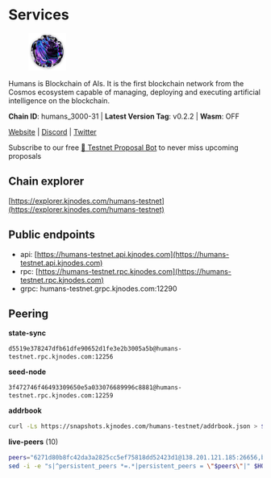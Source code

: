 # Services

<figure><img src="https://raw.githubusercontent.com/kj89/cosmos-images/main/logos/humans.png" alt=""><figcaption></figcaption></figure>

Humans is Blockchain of AIs. It is the first blockchain network  from the Cosmos ecosystem capable of managing, deploying and  executing artificial intelligence on the blockchain.

**Chain ID**: humans_3000-31 | **Latest Version Tag**: v0.2.2 | **Wasm**: OFF

[Website](https://humans.ai) | [Discord](https://discord.gg/humansdotai) | [Twitter](https://twitter.com/humansdotai)



Subscribe to our free [🤖 Testnet Proposal Bot](https://t.me/kjnodes_testnet_proposal_bot) to never miss upcoming proposals


## Chain explorer
[https://explorer.kjnodes.com/humans-testnet](https://explorer.kjnodes.com/humans-testnet)

## Public endpoints

* api: [https://humans-testnet.api.kjnodes.com](https://humans-testnet.api.kjnodes.com)
* rpc: [https://humans-testnet.rpc.kjnodes.com](https://humans-testnet.rpc.kjnodes.com)
* grpc: humans-testnet.grpc.kjnodes.com:12290

## Peering

**state-sync**

```text
d5519e378247dfb61dfe90652d1fe3e2b3005a5b@humans-testnet.rpc.kjnodes.com:12256
```

**seed-node**

```text
3f472746f46493309650e5a033076689996c8881@humans-testnet.rpc.kjnodes.com:12259
```

**addrbook**
```bash
curl -Ls https://snapshots.kjnodes.com/humans-testnet/addrbook.json > $HOME/.humansd/config/addrbook.json
```

**live-peers** (10)
```bash
peers="6271d80b8fc42da3a2825cc5ef75818dd52423d1@138.201.121.185:26656,b9767aa2312748caaf67425890768d85186b69b1@5.9.87.205:26646,497886715ac23475f7428bd177b9fa53ff886a8d@78.46.80.79:26656,b1f13e9971cfdcf784fb0efbd1b72417d5410a02@195.201.59.194:26656,0ae23e03040dd3e3a6c3a2326c62a206f531d671@162.19.31.150:26656,564fe1660c058471914d7653bef14e4e214045f9@135.181.142.117:26656,907cb9da5d7d7182a80a6e38aad59bd067059bb3@65.21.200.54:26656,59ad24780f3d8b90da29079a8a386aa1355969ef@144.76.45.59:26656,5b92ede5e88c5029d6c7b3b360b9cf59051ce409@65.109.84.33:26656,d5519e378247dfb61dfe90652d1fe3e2b3005a5b@65.109.68.190:12256"
sed -i -e "s|^persistent_peers *=.*|persistent_peers = \"$peers\"|" $HOME/.humansd/config/config.toml
```
